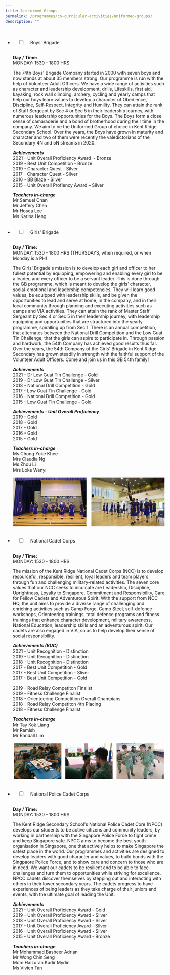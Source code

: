 ```yaml
---
title: Uniformed Groups
permalink: /programmes/co-curricular-activities/uniformed-groups/
description: ""
---
```


<ul class="jekyllcodex_accordion">  
  <li>  
    <input type="checkbox" id="accordion1">  
    <label for="accordion1">Boys' Brigade</label>  
    <div>  
      <p><strong>Day / Time:</strong><br>MONDAY: 1530 - 1800 HRS</p>
<p>The 74th Boys&#39; Brigade Company started in 2000 with seven boys and now stands at about 35 members strong. Our programme is run with the help of Volunteer Adult Officers. We have a wide range of activities such as character and leadership development, drills, Lifeskills, first aid, kayaking, rock wall climbing, archery, cycling and yearly camps that help our boys learn values to develop a character of Obedience, Discipline, Self-Respect, Integrity and Humility. They can attain the rank of Staff Sergeant by Sec 4 or Sec 5 in their leadership journey, with numerous leadership opportunities for the Boys. The Boys form a close sense of camaraderie and a bond of brotherhood during their time in the company. We aim to be the Uniformed Group of choice in Kent Ridge Secondary School. Over the years, the Boys have grown in maturity and character and two of them were recently the valedictorians of the Secondary 4N and 5N streams in 2020.</p>
<p><strong><em>Achievements</em></strong><br>2021 - Unit Overall Proficiency Award  - Bronze<br>2019 - Best Unit Competition - Bronze<br>2019 - Character Quest - Silver<br>2017 - Character Quest - Silver<br>2016 - BB Blaze - Silver<br>2015 - Unit Overall Profiency Award – Silver</p>
<p><strong><em>Teachers in-charge</em></strong><br>Mr Samuel Chan<br>Mr Jeffery Chen<br>Mr Hosea Lee<br>Ms Karina Heng</p>  
    </div>  
</li>  
<li>  
    <input type="checkbox" id="accordion2">  
    <label for="accordion2">Girls' Brigade</label>  
    <div>  
      <p><strong>Day / Time:</strong><br>MONDAY: 1530 - 1800 HRS (THURSDAYS, when required, or when Monday is a PH)</p>
<p>The Girls’ Brigade&#39;s mission is to develop each girl and officer to her fullest potential by equipping, empowering and enabling every girl to be a leader, and every officer to be a servant leader. This is done through the GB programme, which is meant to develop the girls&#39; character, social-emotional and leadership competencies. They will learn good values, be equipped with leadership skills, and be given the opportunities to lead and serve at home, in the company, and in their local community through planning and executing activities such as camps and VIA activities. They can attain the rank of Master Staff Sergeant by Sec 4 or Sec 5 in their leadership journey, with leadership equipping and opportunities that are structured into the yearly programme, spiralling up from Sec 1. There is an annual competition, that alternates between the National Drill Competition and the Low Guat Tin Challenge, that the girls can aspire to participate in. Through passion and hardwork, the 54th Company has achieved good results thus far. Over the years, the 54th Company of the Girls&#39; Brigade in Kent Ridge Secondary has grown steadily in strength with the faithful support of the Volunteer Adult Officers. Come and join us in this GB 54th family!</p>
<p><strong><em>Achievements</em></strong><br>2021 - Dr Low Guat Tin Challenge - Gold<br>2019 - Dr Low Guat Tin Challenge - Silver<br>2018 - National Drill Competition - Gold<br>2017 - Low Guat Tin Challenge - Gold<br>2016 - National Drill Competition - Gold<br>2015 - Low Guat Tin Challenge - Gold</p>
<p><strong><em>Achievements - Unit Overall Proficiency</em></strong><br>2019 - Gold<br>2018 - Gold<br>2017 - Gold<br>2016 - Gold<br>2015 - Gold</p>
<p><strong><em>Teachers in-charge</em></strong><br>Ms Chong Yoke Khee<br>Mrs Claudia Ng<br>Ms Zhou Li<br>Mrs Loke Wenyi</p> 
<p><img src="/images/Girls'%20Brigade.png" alt="Girls&#39; Brigade"></p>
    </div>  
</li>  
<li>  
    <input type="checkbox" id="accordion3">  
    <label for="accordion3">National Cadet Corps</label>  
    <div>  
      <p><strong>Day / Time:</strong><br>MONDAY: 1530 - 1800 HRS</p>
<p>The mission of the Kent Ridge National Cadet Corps (NCC) is to develop resourceful, responsible, resilient, loyal leaders and team players through fun and challenging military-related activities. The seven core values that our NCC seeks to inculcate are Leadership, Discipline, Uprightness, Loyalty to Singapore, Commitment and Responsibility, Care for Fellow Cadets and Adventurous Spirit. With the support from NCC HQ, the unit aims to provide a diverse range of challenging and enriching activities such as Camp Forge, Camp Steel, self-defence workshops, Orienteering trainings, total defence programs and fitness trainings that enhance character development, military awareness, National Education, leadership skills and an adventurous spirit. Our cadets are also engaged in VIA, so as to help develop their sense of social responsibility.</p>
<p><strong><em>Achievements (BUC)</em></strong><br>2021 - Unit Recognition - Distinction<br>2019 - Unit Recognition - Distinction<br>2018 - Unit Recognition - Distinction<br>2017 - Best Unit Competition - Gold<br>2017 - Best Unit Competition - Sliver<br>2017 - Best Unit Competition - Gold</p>
<p>2019 - Road Relay Competiton Finalist<br>2019 - Fitness Challenge Finalist<br>2018 - Orienteering Competition Overall Champians<br>2018 - Road Relay Competiton 4th Placing<br>2018 - Fitness Challenge Finalist</p>
<p><strong><em>Teachers in-charge</em></strong><br>Mr Tay Kok Liang<br>Mr Ramish<br>Mr Randall Lim</p>
<p><img src="/images/NCC.png" alt="National Cadet Corps"></p>  
    </div>  
</li>  
<li>  
    <input type="checkbox" id="accordion4">  
    <label for="accordion4">National Police Cadet Corps</label>  
    <div>  
      <p><strong>Day / Time:</strong><br>MONDAY: 1530 - 1800 HRS</p>
<p>The Kent Ridge Secondary School&#39;s National Police Cadet Core (NPCC) develops our students to be active citizens and community leaders, by working in partnership with the Singapore Police Force to fight crime and keep Singapore safe. NPCC aims to become the best youth organisation in Singapore, one that actively helps to make Singapore the safest place in the world. Our programmes and activities are designed to develop leaders with good character and values, to build bonds with the Singpaore Police Force, and to show care and concern to those who are in need. We want our cadets to be resilient and to be able to face challenges and turn them to opportunities while striving for excellence. NPCC cadets discover themselves by stepping out and interacting with others in their lower secondary years. The cadets progress to have experiences of being leaders as they take charge of their juniors and events, with the ultimate goal of leading the Unit.</p>
<p><strong><em>Achievements</em></strong><br>2021 - Unit Overall Proficiency Award - Gold<br>2019 - Unit Overall Proficiency Award - Silver<br>2018 - Unit Overall Proficiency Award - Silver<br>2017 - Unit Overall Proficiency Award - Silver<br>2016 - Unit Overall Proficiency Award - Silver<br>2015 - Unit Overall Proficiency Award - Bronze</p>
<p><strong><em>Teachers in-charge</em></strong><br>Mr Mohammad Basheer Adrian<br>Mr Wong Chin Seng<br>Mdm Haizurah Kadir Mydin<br>Ms Vivien Tan</p>  
    </div>  
</li>  
</ul>